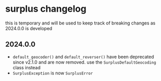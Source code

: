 # surplus changelog

this is temporary and will be used to keep track of breaking changes as 2024.0.0 is developed

## 2024.0.0

- `default_geocoder()` and `default_reverser()` have been deprecated since v2.1.0 and are now removed. use the `SurplusDefaultGeocoding` class instead
- `SurplusException` is now `SurplusError`
